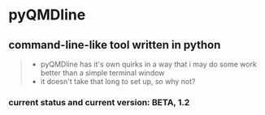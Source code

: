 # pyQMDline
## command-line-like tool written in python

> * pyQMDline has it's own quirks in a way that i may do some work better than a simple terminal window
> * it doesn't take that long to set up, so why not?

### current status and current version: BETA, 1.2
